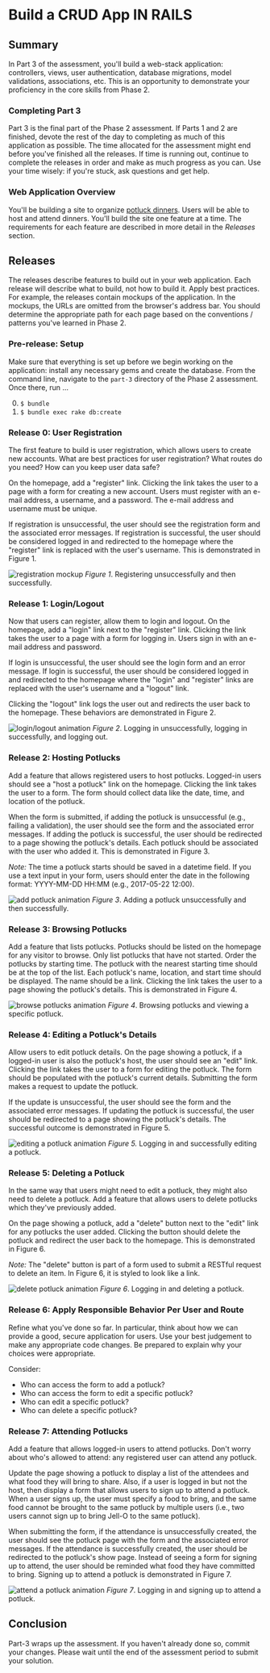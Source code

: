 # Build a CRUD App IN RAILS

## Summary

In Part 3 of the assessment, you'll build a web-stack application:  controllers, views, user authentication, database migrations, model validations, associations, etc.  This is an opportunity to demonstrate your proficiency in the core skills from Phase 2.


### Completing Part 3
Part 3 is the final part of the Phase 2 assessment.  If Parts 1 and 2 are finished, devote the rest of the day to completing as much of this application as possible.  The time allocated for the assessment might end before you've finished all the releases. If time is running out, continue to complete the releases in order and make as much progress as you can.  Use your time wisely:  if you're stuck,  ask questions and get help.


### Web Application Overview
You'll be building a site to organize [potluck dinners][].  Users will be able to host and attend dinners.  You'll build the site one feature at a time. The requirements for each feature are described in more detail in the *Releases* section.


## Releases
The releases describe features to build out in your web application.  Each release will describe what to build, not how to build it.  Apply best practices.  For example, the releases contain mockups of the application.  In the mockups, the URLs are omitted from the browser's address bar.  You should determine the appropriate path for each page based on the conventions / patterns you've learned in Phase 2.


### Pre-release: Setup
Make sure that everything is set up before we begin working on the application: install any necessary gems and create the database.  From the command line, navigate to the `part-3` directory of the Phase 2 assessment.  Once there, run ...

0. `$ bundle`
0. `$ bundle exec rake db:create`


### Release 0: User Registration
The first feature to build is user registration, which allows users to create new accounts.  What are best practices for user registration?  What routes do you need?  How can you keep user data safe?

On the homepage, add a "register" link.  Clicking the link takes the user to a page with a form for creating a new account.  Users must register with an e-mail address, a username, and a password.  The e-mail address and username must be unique.

If registration is unsuccessful, the user should see the registration form and the associated error messages.  If registration is successful, the user should be considered logged in and redirected to the homepage where the "register" link is replaced with the user's username.  This is demonstrated in Figure 1.

![registration mockup](readme-assets/registration.gif)
*Figure 1*. Registering unsuccessfully and then successfully.


### Release 1: Login/Logout
Now that users can register, allow them to login and logout.  On the homepage, add a "login" link next to the "register" link.  Clicking the link takes the user to a page with a form for logging in.  Users sign in with an e-mail address and password.

If login is unsuccessful, the user should see the login form and an error message.  If login is successful, the user should be considered logged in and redirected to the homepage where the "login" and "register" links are replaced with the user's username and a "logout" link.

Clicking the "logout" link logs the user out and redirects the user back to the homepage.  These behaviors are demonstrated in Figure 2.

![login/logout animation](readme-assets/login-logout.gif)
*Figure 2*. Logging in unsuccessfully, logging in successfully, and logging out.


### Release 2: Hosting Potlucks
Add a feature that allows registered users to host potlucks. Logged-in users should see a "host a potluck" link on the homepage. Clicking the link takes the user to a form. The form should collect data like the date, time, and location of the potluck.

When the form is submitted, if adding the potluck is unsuccessful (e.g., failing a validation), the user should see the form and the associated error messages. If adding the potluck is successful, the user should be redirected to a page showing the potluck's details. Each potluck should be associated with the user who added it. This is demonstrated in Figure 3.

*Note:*  The time a potluck starts should be saved in a datetime field. If you use a text input in your form, users should enter the date in the following format: YYYY-MM-DD HH:MM (e.g., 2017-05-22 12:00).

![add potluck animation](readme-assets/add-potluck.gif)
*Figure 3*.  Adding a potluck unsuccessfully and then successfully.


### Release 3:  Browsing Potlucks
Add a feature that lists potlucks.  Potlucks should be listed on the homepage for any visitor to browse.  Only list potlucks that have not started.  Order the potlucks by starting time.  The potluck with the nearest starting time should be at the top of the list.  Each potluck's name, location, and start time should be displayed. The name should be a link. Clicking the link takes the user to a page showing the potluck's details. This is demonstrated in Figure 4.

![browse potlucks animation](readme-assets/browse-potlucks.gif)
*Figure 4*.  Browsing potlucks and viewing a specific potluck.


### Release 4: Editing a Potluck's Details
Allow users to edit potluck details. On the page showing a potluck, if a logged-in user is also the potluck's host, the user should see an "edit" link. Clicking the link takes the user to a form for editing the potluck. The form should be populated with the potluck's current details. Submitting the form makes a request to update the potluck.

If the update is unsuccessful, the user should see the form and the associated error messages. If updating the potluck is successful, the user should be redirected to a page showing the potluck's details. The successful outcome is demonstrated in Figure 5.

![editing a potluck animation](readme-assets/edit-potluck.gif)
*Figure 5.*  Logging in and successfully editing a potluck.


### Release 5: Deleting a Potluck
In the same way that users might need to edit a potluck, they might also need to delete a potluck. Add a feature that allows users to delete potlucks which they've previously added.

On the page showing a potluck, add a "delete" button next to the "edit" link for any potlucks the user added. Clicking the button should delete the potluck and redirect the user back to the homepage. This is demonstrated in Figure 6.

*Note:* The "delete" button is part of a form used to submit a RESTful request to delete an item. In Figure 6, it is styled to look like a link.

![delete potluck animation](readme-assets/delete-potluck.gif)
*Figure 6*.  Logging in and deleting a potluck.


### Release 6: Apply Responsible Behavior Per User and Route
Refine what you've done so far. In particular, think about how we can provide a good, secure application for users. Use your best judgement to make any appropriate code changes. Be prepared to explain why your choices were appropriate.

Consider:

- Who can access the form to add a potluck?
- Who can access the form to edit a specific potluck?
- Who can edit a specific potluck?
- Who can delete a specific potluck?


### Release 7: Attending Potlucks
Add a feature that allows logged-in users to attend potlucks.  Don't worry about who's allowed to attend: any registered user can attend any potluck.

Update the page showing a potluck to display a list of the attendees and what food they will bring to share.  Also, if a user is logged in but not the host, then display a form that allows users to sign up to attend a potluck.  When a user signs up, the user must specify a food to bring, and the same food cannot be brought to the same potluck by multiple users (i.e., two users cannot sign up to bring Jell-O to the same potluck).

When submitting the form, if the attendance is unsuccessfully created, the user should see the potluck page with the form and the associated error messages.  If the attendance is successfully created, the user should be redirected to the potluck's show page. Instead of seeing a form for signing up to attend, the user should be reminded what food they have committed to bring.  Signing up to attend a potluck is demonstrated in Figure 7.

![attend a potluck animation](readme-assets/attend-potluck.gif)
*Figure 7*.  Logging in and signing up to attend a potluck.


## Conclusion

Part-3 wraps up the assessment.  If you haven't already done so, commit your changes.  Please wait until the end of the assessment period to submit your solution.


[potluck dinners]: https://en.wikipedia.org/wiki/Potluck

